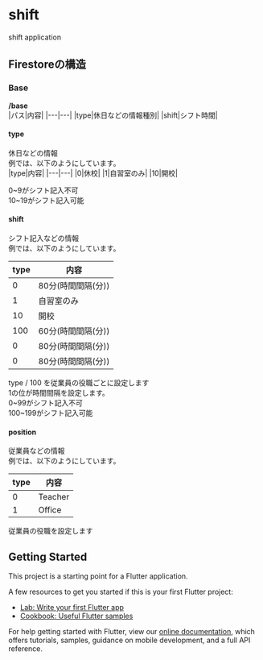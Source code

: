 # shift

shift application
## Firestoreの構造
### Base
**/base**  
|パス|内容|
|---|---|
|type|休日などの情報種別|
|shift|シフト時間|
#### type
休日などの情報  
例では、以下のようにしています。  
|type|内容|
|---|---|
|0|休校|
|1|自習室のみ|
|10|開校|

0~9がシフト記入不可  
10~19がシフト記入可能  

#### shift
シフト記入などの情報  
例では、以下のようにしています。  

|type|内容|
|---|---|
|0|80分(時間間隔(分))|
|1|自習室のみ|
|10|開校|
|100|60分(時間間隔(分))|
|0|80分(時間間隔(分))|
|0|80分(時間間隔(分))|


type / 100 を従業員の役職ごとに設定します  
1の位が時間間隔を設定します。  
0~99がシフト記入不可  
100~199がシフト記入可能

#### position
従業員などの情報  
例では、以下のようにしています。  

|type|内容|
|---|---|
|0|Teacher|
|1|Office|

従業員の役職を設定します  

## Getting Started

This project is a starting point for a Flutter application.

A few resources to get you started if this is your first Flutter project:

- [Lab: Write your first Flutter app](https://flutter.dev/docs/get-started/codelab)
- [Cookbook: Useful Flutter samples](https://flutter.dev/docs/cookbook)

For help getting started with Flutter, view our
[online documentation](https://flutter.dev/docs), which offers tutorials,
samples, guidance on mobile development, and a full API reference.
